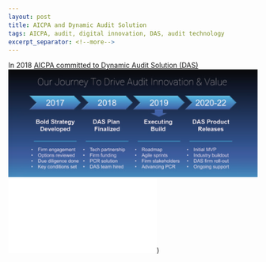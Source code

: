 ```yaml
---
layout: post
title: AICPA and Dynamic Audit Solution
tags: AICPA, audit, digital innovation, DAS, audit technology
excerpt_separator: <!--more-->
---
```


In 2018 [AICPA committed to Dynamic Audit Solution (DAS)](https://www.aicpa.org/press/pressreleases/2018/aicpa-leading-cpa-firms-commit-to-dynamic-audit-solution-initiative.html?cid=referral:article:AICPAInsightsDASblog:pressrelease:aicpa&utm_medium=referral&utm_source=article&utm_campaign=AICPAInsightsDASblog&utm_content=pressrelease)
![AICPA DAS Timeline](/assets/img/aicpa_das_timeline.png)
![AICPA DAS Overview](/assets/files/dynamic-audit-solution-overview-cpacom.pdf))
